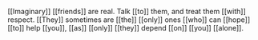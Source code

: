 [[Imaginary]] [[friends]] are real. Talk [[to]] them, and treat them [[with]] respect. [[They]] sometimes are [[the]] [[only]] ones [[who]] can [[hope]] [[to]] help [[you]], [[as]] [[only]] [[they]] depend [[on]] [[you]] [[alone]]. 